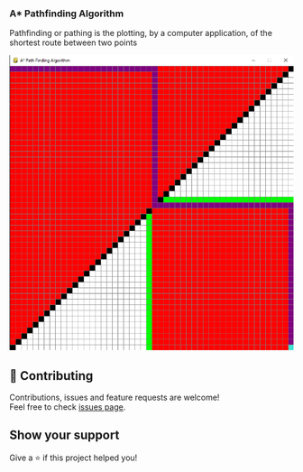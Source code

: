 ### A* Pathfinding Algorithm
Pathfinding or pathing is the plotting, by a computer application, of the shortest route between two points

<img src="./example.png" alt="example" />

## 🤝 Contributing

Contributions, issues and feature requests are welcome!<br />Feel free to check [issues page](https://github.com/gavincapriola/Tetris/issues).

## Show your support
Give a ⭐️ if this project helped you!
